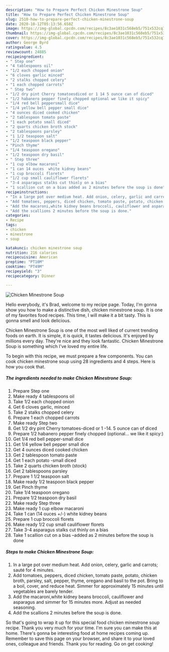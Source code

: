```yaml
---
description: "How to Prepare Perfect Chicken Minestrone Soup"
title: "How to Prepare Perfect Chicken Minestrone Soup"
slug: 2510-how-to-prepare-perfect-chicken-minestrone-soup
date: 2020-10-12T05:13:56.658Z
image: https://img-global.cpcdn.com/recipes/8c3ae1031c568eb5/751x532cq70/chicken-minestrone-soup-recipe-main-photo.jpg
thumbnail: https://img-global.cpcdn.com/recipes/8c3ae1031c568eb5/751x532cq70/chicken-minestrone-soup-recipe-main-photo.jpg
cover: https://img-global.cpcdn.com/recipes/8c3ae1031c568eb5/751x532cq70/chicken-minestrone-soup-recipe-main-photo.jpg
author: George Byrd
ratingvalue: 4.5
reviewcount: 24885
recipeingredient:
- " Step one"
- "4 tablespoons oil"
- "1/2 each chopped onion"
- "6 cloves garlic minced"
- "2 stalks chopped celery"
- "1 each chopped carrots"
- " Step two"
- "1/2 dry pint Cherry tomatoesdiced or 1 14 5 ounce can of diced"
- "1/2 habanero pepper finely chopped optional we like it spicy"
- "1/4 red bell peppersmall dice"
- "1/4 yellow bell pepper small dice"
- "4 ounces diced cooked chicken"
- "2 tablespoon tomato paste"
- "1 each potato small diced"
- "2 quarts chicken broth stock"
- "2 tablespoons parsley"
- "1 1/2 teaspoon salt"
- "1/2 teaspoon black pepper"
- "Pinch thyme"
- "1/4 teaspoon oregano"
- "1/2 teaspoon dry basil"
- " Step three"
- "1 cup elbow macaroni"
- "1 can 14 ouces  white kidney beans"
- "1 cup broccoli florets"
- "1/2 cup small cauliflower florets"
- "3-4 asparagus stalks cut thinly on a bias"
- "1 scallion cut on a bias added as 2 minutes before the soup is done"
recipeinstructions:
- "In a large pot over medium heat. Add onion, celery, garlic and carrots; sauté for 4 minutes."
- "Add tomatoes, peppers, diced chicken, tomato paste, potato, chicken broth, parsley, salt, pepper, thyme, oregano and basil to the pot. Bring to a boil, cover, and reduce heat. Simmer for approximately 15 minutes until vegetables are barely tender."
- "Add the macaroni,white kidney beans broccoli, cauliflower and asparagus and simmer for 15 minutes more. Adjust as needed seasoning."
- "Add the scallions 2 minutes before the soup is done."
categories:
- Recipe
tags:
- chicken
- minestrone
- soup

katakunci: chicken minestrone soup 
nutrition: 216 calories
recipecuisine: American
preptime: "PT10M"
cooktime: "PT49M"
recipeyield: "3"
recipecategory: Dinner

---
```



![Chicken Minestrone Soup](https://img-global.cpcdn.com/recipes/8c3ae1031c568eb5/751x532cq70/chicken-minestrone-soup-recipe-main-photo.jpg)

Hello everybody, it's Brad, welcome to my recipe page. Today, I'm gonna show you how to make a distinctive dish, chicken minestrone soup. It is one of my favorites food recipes. This time, I will make it a bit tasty. This is gonna smell and look delicious.

Chicken Minestrone Soup is one of the most well liked of current trending foods on earth. It is simple, it is quick, it tastes delicious. It's enjoyed by millions every day. They're nice and they look fantastic. Chicken Minestrone Soup is something which I've loved my entire life.




To begin with this recipe, we must prepare a few components. You can cook chicken minestrone soup using 28 ingredients and 4 steps. Here is how you cook that.

<!--inarticleads1-->

##### The ingredients needed to make Chicken Minestrone Soup:

1. Prepare  Step one
1. Make ready 4 tablespoons oil
1. Take 1/2 each chopped onion
1. Get 6 cloves garlic, minced
1. Take 2 stalks chopped celery
1. Prepare 1 each chopped carrots
1. Make ready  Step two
1. Get 1/2 dry pint Cherry tomatoes-diced or 1 -14. 5 ounce can of diced
1. Prepare 1/2 habanero pepper finely chopped (optional... we like it spicy:)
1. Get 1/4 red bell pepper-small dice
1. Get 1/4 yellow bell pepper small dice
1. Get 4 ounces diced cooked chicken
1. Get 2 tablespoon tomato paste
1. Get 1 each potato -small diced
1. Take 2 quarts chicken broth (stock)
1. Get 2 tablespoons parsley
1. Prepare 1 1/2 teaspoon salt
1. Make ready 1/2 teaspoon black pepper
1. Get Pinch thyme
1. Take 1/4 teaspoon oregano
1. Prepare 1/2 teaspoon dry basil
1. Make ready  Step three
1. Make ready 1 cup elbow macaroni
1. Take 1 can (14 ouces +/-) white kidney beans
1. Prepare 1 cup broccoli florets
1. Make ready 1/2 cup small cauliflower florets
1. Take 3-4 asparagus stalks cut thinly on a bias
1. Take 1 scallion cut on a bias –added as 2 minutes before the soup is done




<!--inarticleads2-->

##### Steps to make Chicken Minestrone Soup:

1. In a large pot over medium heat. Add onion, celery, garlic and carrots; sauté for 4 minutes.
1. Add tomatoes, peppers, diced chicken, tomato paste, potato, chicken broth, parsley, salt, pepper, thyme, oregano and basil to the pot. Bring to a boil, cover, and reduce heat. Simmer for approximately 15 minutes until vegetables are barely tender.
1. Add the macaroni,white kidney beans broccoli, cauliflower and asparagus and simmer for 15 minutes more. Adjust as needed seasoning.
1. Add the scallions 2 minutes before the soup is done.




So that's going to wrap it up for this special food chicken minestrone soup recipe. Thank you very much for your time. I'm sure you can make this at home. There's gonna be interesting food at home recipes coming up. Remember to save this page on your browser, and share it to your loved ones, colleague and friends. Thank you for reading. Go on get cooking!
